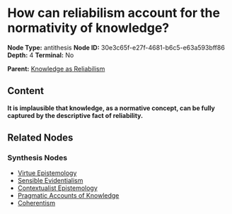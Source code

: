 # How can reliabilism account for the normativity of knowledge?

**Node Type:** antithesis
**Node ID:** 30e3c65f-e27f-4681-b6c5-e63a593bff86
**Depth:** 4
**Terminal:** No

**Parent:** [Knowledge as Reliabilism](knowledge-as-reliabilism-synthesis-eace054d-4e15-4814-8d46-9d08dba0ba85.md)

## Content

**It is implausible that knowledge, as a normative concept, can be fully captured by the descriptive fact of reliability.**

## Related Nodes

### Synthesis Nodes

- [Virtue Epistemology](virtue-epistemology-synthesis-7f029968-fadf-49bc-b08e-e45fe34f3b86.md)
- [Sensible Evidentialism](sensible-evidentialism-synthesis-bdd72e38-d4d4-48d0-9d13-6ca6caa4eb15.md)
- [Contextualist Epistemology](contextualist-epistemology-synthesis-6491c56e-6865-49a2-aa5d-870a0acaf714.md)
- [Pragmatic Accounts of Knowledge](pragmatic-accounts-of-knowledge-synthesis-97879d23-6e6c-4e25-82aa-a48a8ca77d2e.md)
- [Coherentism](coherentism-synthesis-7d823714-751f-4096-aed1-d42e64117f33.md)
